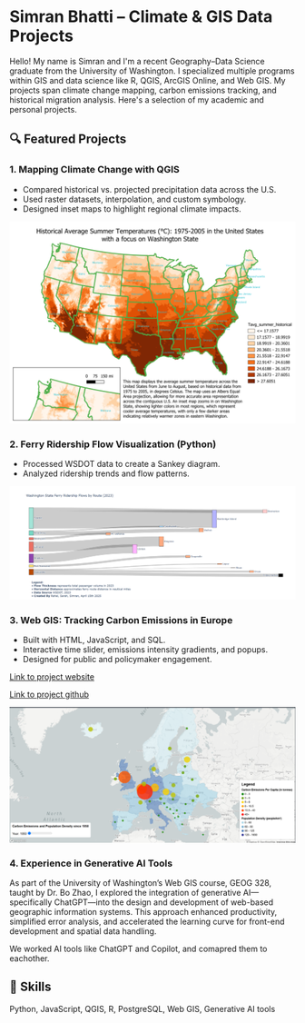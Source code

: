 # Simran Bhatti – Climate & GIS Data Projects

Hello! My name is Simran and I'm a recent Geography–Data Science graduate from the University of Washington. I specialized multiple programs within GIS and data science like R, QGIS, ArcGIS Online, and Web GIS. My projects span climate change mapping, carbon emissions tracking, and historical migration analysis. Here's a selection of my academic and personal projects.

## 🔍 Featured Projects

### 1. Mapping Climate Change with QGIS
- Compared historical vs. projected precipitation data across the U.S.
- Used raster datasets, interpolation, and custom symbology.
- Designed inset maps to highlight regional climate impacts.

![Climate Map](Images/climate-map-qgis.png)

### 2. Ferry Ridership Flow Visualization (Python)
- Processed WSDOT data to create a Sankey diagram.
- Analyzed ridership trends and flow patterns.

![Ferry Snakey Diagram](Images/ferry_visualization.png)

### 3. Web GIS: Tracking Carbon Emissions in Europe
- Built with HTML, JavaScript, and SQL.
- Interactive time slider, emissions intensity gradients, and popups.
- Designed for public and policymaker engagement.

[Link to project website](https://jordanchiang627.github.io/Geog328_FinalProject/)


[Link to project github](https://github.com/simmi333/Geog328_FinalProject.git)

![Europe Carbon](Images/screenshot1_finalproject.png)

### 4. Experience in Generative AI Tools

As part of the University of Washington’s Web GIS course, GEOG 328, taught by Dr. Bo Zhao, I explored the integration of generative AI—specifically ChatGPT—into the design and development of web-based geographic information systems. This approach enhanced productivity, simplified error analysis, and accelerated the learning curve for front-end development and spatial data handling.

We worked AI tools like  ChatGPT and Copilot, and comapred them to eachother.
## 🧠 Skills
Python, JavaScript, QGIS, R, PostgreSQL, Web GIS, Generative AI tools
